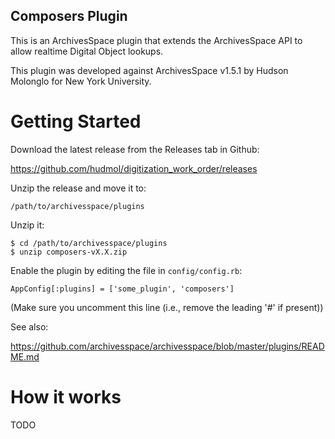Composers Plugin
-----------------------------------

This is an ArchivesSpace plugin that extends the ArchivesSpace API to allow realtime Digital Object lookups.

This plugin was developed against ArchivesSpace v1.5.1 by Hudson Molonglo for New York University.


# Getting Started

Download the latest release from the Releases tab in Github:

  https://github.com/hudmol/digitization_work_order/releases

Unzip the release and move it to:

    /path/to/archivesspace/plugins

Unzip it:

    $ cd /path/to/archivesspace/plugins
    $ unzip composers-vX.X.zip

Enable the plugin by editing the file in `config/config.rb`:

    AppConfig[:plugins] = ['some_plugin', 'composers']

(Make sure you uncomment this line (i.e., remove the leading '#' if present))

See also:

  https://github.com/archivesspace/archivesspace/blob/master/plugins/README.md


# How it works

TODO
